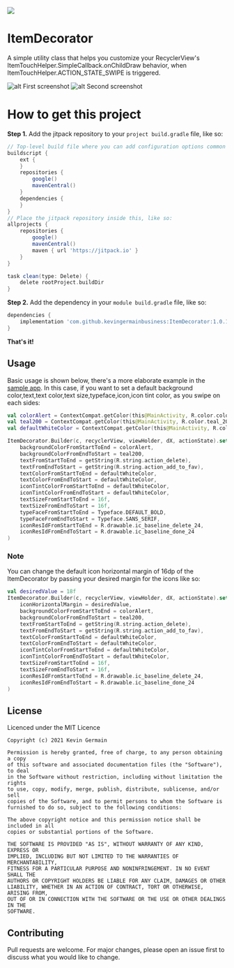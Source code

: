[![](https://jitpack.io/v/kevingermainbusiness/ItemDecorator.svg)](https://jitpack.io/#kevingermainbusiness/ItemDecorator)

# ItemDecorator

A simple utility class that helps you customize your RecyclerView's
ItemTouchHelper.SimpleCallback.onChildDraw behavior, when ItemTouchHelper.ACTION_STATE_SWIPE is
triggered.

![alt First screenshot](https://github.com/kevingermainbusiness/ItemDecorator/blob/master/screenshots/Screenshot_1619456849.png)
![alt Second screenshot](https://github.com/kevingermainbusiness/ItemDecorator/blob/master/screenshots/Screenshot_1619456854.png)

# How to get this project

**Step 1.** Add the jitpack repository to your ```project build.gradle``` file, like so:

```groovy
// Top-level build file where you can add configuration options common to all sub-projects/modules.
buildscript {
    ext {
    }
    repositories {
        google()
        mavenCentral()
    }
    dependencies {
    }
}
// Place the jitpack repository inside this, like so:
allprojects {
    repositories {
        google()
        mavenCentral()
        maven { url 'https://jitpack.io' }
    }
}

task clean(type: Delete) {
    delete rootProject.buildDir
}
```

**Step 2.** Add the dependency in your ``` module build.gradle ``` file, like so:

```groovy
dependencies {
    implementation 'com.github.kevingermainbusiness:ItemDecorator:1.0.11'
}
```

**That's it!**

## Usage

Basic usage is shown below, there's a more elaborate example in
the [sample app](https://github.com/kevingermainbusiness/ItemDecorator/tree/master/app). In this
case, if you want to set a default background color,text,text color,text size,typeface,icon,icon
tint color, as you swipe on each sides:

```kotlin
val colorAlert = ContextCompat.getColor(this@MainActivity, R.color.colorAlert)
val teal200 = ContextCompat.getColor(this@MainActivity, R.color.teal_200)
val defaultWhiteColor = ContextCompat.getColor(this@MainActivity, R.color.white)

ItemDecorator.Builder(c, recyclerView, viewHolder, dX, actionState).set(
    backgroundColorFromStartToEnd = colorAlert,
    backgroundColorFromEndToStart = teal200,
    textFromStartToEnd = getString(R.string.action_delete),
    textFromEndToStart = getString(R.string.action_add_to_fav),
    textColorFromStartToEnd = defaultWhiteColor,
    textColorFromEndToStart = defaultWhiteColor,
    iconTintColorFromStartToEnd = defaultWhiteColor,
    iconTintColorFromEndToStart = defaultWhiteColor,
    textSizeFromStartToEnd = 16f,
    textSizeFromEndToStart = 16f,
    typeFaceFromStartToEnd = Typeface.DEFAULT_BOLD,
    typeFaceFromEndToStart = Typeface.SANS_SERIF,
    iconResIdFromStartToEnd = R.drawable.ic_baseline_delete_24,
    iconResIdFromEndToStart = R.drawable.ic_baseline_done_24
)
```

### Note

You can change the default icon horizontal margin of 16dp of the ItemDecorator by passing your
desired margin for the icons like so:

````kotlin
val desiredValue = 18f
ItemDecorator.Builder(c, recyclerView, viewHolder, dX, actionState).set(
    iconHorizontalMargin = desiredValue,
    backgroundColorFromStartToEnd = colorAlert,
    backgroundColorFromEndToStart = teal200,
    textFromStartToEnd = getString(R.string.action_delete),
    textFromEndToStart = getString(R.string.action_add_to_fav),
    textColorFromStartToEnd = defaultWhiteColor,
    textColorFromEndToStart = defaultWhiteColor,
    iconTintColorFromStartToEnd = defaultWhiteColor,
    iconTintColorFromEndToStart = defaultWhiteColor,
    textSizeFromStartToEnd = 16f,
    textSizeFromEndToStart = 16f,
    iconResIdFromStartToEnd = R.drawable.ic_baseline_delete_24,
    iconResIdFromEndToStart = R.drawable.ic_baseline_done_24
)
````

## License

Licenced under the MIT Licence

```
Copyright (c) 2021 Kevin Germain

Permission is hereby granted, free of charge, to any person obtaining a copy
of this software and associated documentation files (the "Software"), to deal
in the Software without restriction, including without limitation the rights
to use, copy, modify, merge, publish, distribute, sublicense, and/or sell
copies of the Software, and to permit persons to whom the Software is
furnished to do so, subject to the following conditions:

The above copyright notice and this permission notice shall be included in all
copies or substantial portions of the Software.

THE SOFTWARE IS PROVIDED "AS IS", WITHOUT WARRANTY OF ANY KIND, EXPRESS OR
IMPLIED, INCLUDING BUT NOT LIMITED TO THE WARRANTIES OF MERCHANTABILITY,
FITNESS FOR A PARTICULAR PURPOSE AND NONINFRINGEMENT. IN NO EVENT SHALL THE
AUTHORS OR COPYRIGHT HOLDERS BE LIABLE FOR ANY CLAIM, DAMAGES OR OTHER
LIABILITY, WHETHER IN AN ACTION OF CONTRACT, TORT OR OTHERWISE, ARISING FROM,
OUT OF OR IN CONNECTION WITH THE SOFTWARE OR THE USE OR OTHER DEALINGS IN THE
SOFTWARE.
```

## Contributing

Pull requests are welcome. For major changes, please open an issue first to discuss what you would
like to change.
